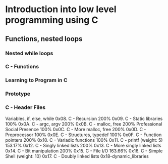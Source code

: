 # Introduction into low level programming using C
## Functions, nested loops
### Nested while loops
### C - Functions
### Learning to Program in C
### Prototype
### C - Header Files
Variables, if, else, while
0x08. C - Recursion	200%
0x09. C - Static libraries	100%
0x0A. C - argc, argv	200%
0x0B. C - malloc, free	200%
Professional Social Presence	100%
0x0C. C - More malloc, free	200%
0x0D. C - Preprocessor	100%
0x0E. C - Structures, typedef	100%
0x0F. C - Function pointers	200%
0x10. C - Variadic functions	100%
0x11. C - printf (weight: 5)	153.17%
0x12. C - Singly linked lists	200%
0x13. C - More singly linked lists
0x14. C - Bit manipulation	200%
0x15. C - File I/O	163.66%
0x16. C - Simple Shell (weight: 10)
0x17. C - Doubly linked lists
0x18-dynamic_libraries
